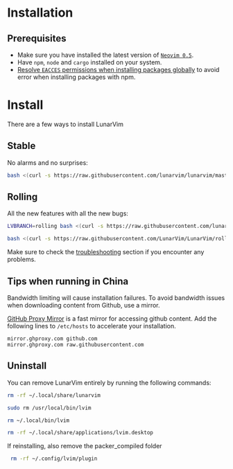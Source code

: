 # Installation

## Prerequisites

* Make sure you have installed the latest version of [``Neovim 0.5``](https://github.com/neovim/neovim/releases/tag/v0.5.0).
* Have `npm`, `node` and `cargo` installed on your system.
* [Resolve `EACCES` permissions when installing packages globally](https://docs.npmjs.com/resolving-eacces-permissions-errors-when-installing-packages-globally) to avoid error when installing packages with npm.

# Install

There are a few ways to install LunarVim

## Stable

No alarms and no surprises:

```bash
bash <(curl -s https://raw.githubusercontent.com/lunarvim/lunarvim/master/utils/installer/install.sh)
```

## Rolling

All the new features with all the new bugs:

```bash
LVBRANCH=rolling bash <(curl -s https://raw.githubusercontent.com/lunarvim/lunarvim/rolling/utils/installer/install.sh)
```

```bash
bash <(curl -s https://raw.githubusercontent.com/LunarVim/LunarVim/rolling/utils/installer/install-neovim-from-release)
```

Make sure to check the [troubleshooting](./troubleshooting/README.md) section if you encounter any problems. 


## Tips when running in China
Bandwidth limiting will cause installation failures.  To avoid bandwidth issues when downloading content from Github, use a mirror.  

[GitHub Proxy Mirror](https://mirror.ghproxy.com/) is a fast mirror for accessing github content. Add the following lines to `/etc/hosts` to accelerate your installation.
```
mirror.ghproxy.com github.com
mirror.ghproxy.com raw.githubusercontent.com
```

## Uninstall

You can remove LunarVim entirely by running the following commands:

```bash
rm -rf ~/.local/share/lunarvim

sudo rm /usr/local/bin/lvim

rm ~/.local/bin/lvim

rm -rf ~/.local/share/applications/lvim.desktop
```

If reinstalling, also remove the packer_compiled folder

```bash
 rm -rf ~/.config/lvim/plugin
 ```
